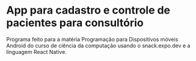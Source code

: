 # App para cadastro e controle de pacientes para consultório

Programa feito para a matéria Programação para Dispositivos móveis Android do curso de ciência da computação usando o snack.expo.dev e a linguagem React Native.
